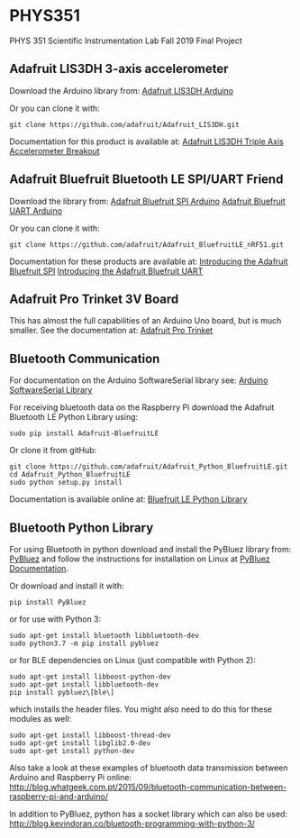 # PHYS351
PHYS 351 Scientific Instrumentation Lab Fall 2019 Final Project

## Adafruit LIS3DH 3-axis accelerometer
Download the Arduino library from:
[Adafruit LIS3DH Arduino](https://learn.adafruit.com/adafruit-lis3dh-triple-axis-accelerometer-breakout/arduino)

Or you can clone it with:
```
git clone https://github.com/adafruit/Adafruit_LIS3DH.git
```

Documentation for this product is available at:
[Adafruit LIS3DH Triple Axis Accelerometer Breakout](https://cdn-learn.adafruit.com/downloads/pdf/adafruit-lis3dh-triple-axis-accelerometer-breakout.pdf)

## Adafruit Bluefruit Bluetooth LE SPI/UART Friend
Download the library from:
[Adafruit Bluefruit SPI Arduino](https://learn.adafruit.com/introducing-the-adafruit-bluefruit-spi-breakout/software)
[Adafruit Bluefruit UART Arduino](https://learn.adafruit.com/introducing-the-adafruit-bluefruit-uart-breakout/software)

Or you can clone it with:
```
git clone https://github.com/adafruit/Adafruit_BluefruitLE_nRF51.git
```

Documentation for these products are available at:
[Introducing the Adafruit Bluefruit SPI](https://cdn-learn.adafruit.com/downloads/pdf/introducing-the-adafruit-bluefruit-spi-breakout.pdf)
[Introducing the Adafruit Bluefruit UART](https://cdn-learn.adafruit.com/downloads/pdf/introducing-the-adafruit-bluefruit-uart-breakout.pdf)

## Adafruit Pro Trinket 3V Board
This has almost the full capabilities of an Arduino Uno board, but is much smaller.  See the documentation at:
[Adafruit Pro Trinket](https://www.arduino.cc/en/Reference/SoftwareSerial)

## Bluetooth Communication
For documentation on the Arduino SoftwareSerial library see:
[Arduino SoftwareSerial Library](https://learn.adafruit.com/introducing-pro-trinket/)

For receiving bluetooth data on the Raspberry Pi download the Adafruit Bluetooth LE Python Library using:
```
sudo pip install Adafruit-BluefruitLE
```

Or clone it from gitHub:
```
git clone https://github.com/adafruit/Adafruit_Python_BluefruitLE.git
cd Adafruit_Python_BluefruitLE
sudo python setup.py install
```
Documentation is available online at:
[Bluefruit LE Python Library](https://cdn-learn.adafruit.com/downloads/pdf/bluefruit-le-python-library.pdf)

## Bluetooth Python Library
For using Bluetooth in python download and install the PyBluez library from:
[PyBluez](https://pypi.org/project/PyBluez/) and follow the instructions for installation on Linux at [PyBluez Documentation](https://pybluez.readthedocs.io/en/latest/install.html).

Or download and install it with:
```
pip install PyBluez
```
or for use with Python 3:
```
sudo apt-get install bluetooth libbluetooth-dev
sudo python3.7 -m pip install pybluez
```
or for BLE dependencies on Linux (just compatible with Python 2):
```
sudo apt-get install libboost-python-dev
sudo apt-get install libbluetooth-dev
pip install pybluez\[ble\]
```
which installs the header files. You might also need to do this for these modules as well:
```
sudo apt-get install libboost-thread-dev
sudo apt-get install libglib2.0-dev
sudo apt-get install python-dev
```

Also take a look at these examples of bluetooth data transmission between Arduino and Raspberry Pi online:
http://blog.whatgeek.com.pt/2015/09/bluetooth-communication-between-raspberry-pi-and-arduino/

In addition to PyBluez, python has a socket library which can also be used:
http://blog.kevindoran.co/bluetooth-programming-with-python-3/
